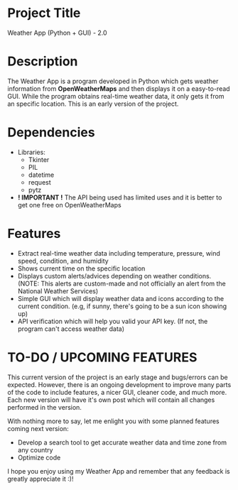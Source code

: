 # Project Title
Weather App (Python + GUI) - 2.0
# Description
The Weather App is a program developed in Python which gets weather information from **OpenWeatherMaps** and then displays it on a easy-to-read GUI.
While the program obtains real-time weather data, it only gets it from an specific location. This is an early version of the project.
# Dependencies
- Libraries:
   - Tkinter
   - PIL
   - datetime
   - request
   - pytz
- **! IMPORTANT !** The API being used has limited uses and it is better to get one free on OpenWeatherMaps
# Features
- Extract real-time weather data including temperature, pressure, wind speed, condition, and humidity
- Shows current time on the specific location
- Displays custom alerts/advices depending on weather conditions. (NOTE: This alerts are custom-made and not officially an alert from the National Weather Services)
- Simple GUI which will display weather data and icons according to the current condition. (e.g, if sunny, there's going to be a sun icon showing up)
- API verification which will help you valid your API key. (If not, the program can't access weather data)
# TO-DO / UPCOMING FEATURES
This current version of the project is an early stage and bugs/errors can be expected. However, there is an ongoing development to improve many parts of the code
to include features, a nicer GUI, cleaner code, and much more. Each new version will have it's own post which will contain all changes performed in the version.

With nothing more to say, let me enlight you with some planned features coming next version:
- Develop a search tool to get accurate weather data and time zone from any country
- Optimize code


I hope you enjoy using my Weather App and remember that any feedback is greatly appreciate it :)!
